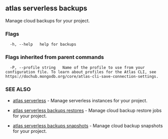 ## atlas serverless backups

Manage cloud backups for your project.






### Flags

```
  -h, --help   help for backups

```


### Flags inherited from parent commands

```
  -P, --profile string   Name of the profile to use from your configuration file. To learn about profiles for the Atlas CLI, see https://dochub.mongodb.org/core/atlas-cli-save-connection-settings.

```

### SEE ALSO


* [atlas serverless](atlas_serverless.md)	- Manage serverless instances for your project.

* [atlas serverless backups restores](atlas_serverless_backups_restores.md)	- Manage cloud backup restore jobs for your project.

* [atlas serverless backups snapshots](atlas_serverless_backups_snapshots.md)	- Manage cloud backup snapshots for your project.



